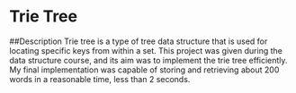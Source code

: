 # Trie Tree

##Description
Trie tree is a type of tree data structure that is used for locating specific keys from within a set. This project was given during the data structure course, and its aim was to implement the trie tree efficiently. 
My final implementation was capable of storing and retrieving about 200 words in a reasonable time, less than 2 seconds.
